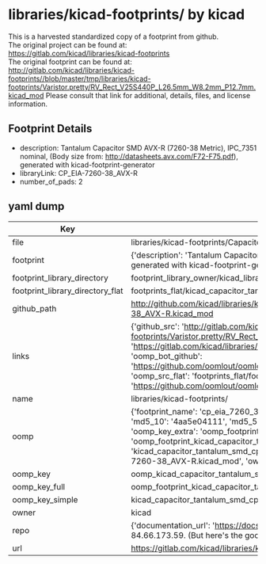 # libraries/kicad-footprints/ by kicad  
This is a harvested standardized copy of a footprint from github.  
The original project can be found at:  
https://gitlab.com/kicad/libraries/kicad-footprints  
The original footprint can be found at:
http://gitlab.com/kicad/libraries/kicad-footprints//blob/master/tmp/libraries/kicad-footprints/Varistor.pretty/RV_Rect_V25S440P_L26.5mm_W8.2mm_P12.7mm.kicad_mod
Please consult that link for additional, details, files, and license information.  
## Footprint Details
* description: Tantalum Capacitor SMD AVX-R (7260-38 Metric), IPC_7351 nominal, (Body size from: http://datasheets.avx.com/F72-F75.pdf), generated with kicad-footprint-generator  
* libraryLink: CP_EIA-7260-38_AVX-R  
* number_of_pads: 2  
## yaml dump  
| Key | Value |  
| --- | --- |  
| file | libraries/kicad-footprints/Capacitor_Tantalum_SMD.pretty/CP_EIA-7260-38_AVX-R.kicad_mod |  
| footprint | {'description': 'Tantalum Capacitor SMD AVX-R (7260-38 Metric), IPC_7351 nominal, (Body size from: http://datasheets.avx.com/F72-F75.pdf), generated with kicad-footprint-generator', 'libraryLink': 'CP_EIA-7260-38_AVX-R', 'number_of_pads': 2} |  
| footprint_library_directory | footprint_library_owner/kicad_libraries/kicad-footprints/ |  
| footprint_library_directory_flat | footprints_flat/kicad_capacitor_tantalum_smd_cp_eia_7260_38_avx_r/working |  
| github_path | http://github.com/kicad/libraries/kicad-footprints//blob/master/tmp/libraries/kicad-footprints/Capacitor_Tantalum_SMD.pretty/CP_EIA-7260-38_AVX-R.kicad_mod |  
| links | {'github_src': 'http://gitlab.com/kicad/libraries/kicad-footprints//blob/master/tmp/libraries/kicad-footprints/Varistor.pretty/RV_Rect_V25S440P_L26.5mm_W8.2mm_P12.7mm.kicad_mod', 'github_src_repo': 'https://gitlab.com/kicad/libraries/kicad-footprints', 'oomp_bot': 'footprints/kicad_capacitor_tantalum_smd_cp_eia_7260_38_avx_r/working', 'oomp_bot_github': 'https://github.com/oomlout/oomlout_oomp_footprint_bot/tree/main/footprints/kicad_capacitor_tantalum_smd_cp_eia_7260_38_avx_r/working', 'oomp_src_flat': 'footprints_flat/footprints_flat/kicad_capacitor_tantalum_smd_cp_eia_7260_38_avx_r/working', 'oomp_src_flat_github': 'https://github.com/oomlout/oomlout_oomp_footprint_src/tree/main/footprints_flat/kicad_capacitor_tantalum_smd_cp_eia_7260_38_avx_r/working'} |  
| name | libraries/kicad-footprints/ |  
| oomp | {'footprint_name': 'cp_eia_7260_38_avx_r', 'library_name': 'capacitor_tantalum_smd', 'md5': '4aa5e04111776ba92c8440b9b17c087b', 'md5_10': '4aa5e04111', 'md5_5': '4aa5e', 'md5_6': '4aa5e0', 'oomp_key': 'oomp_kicad_capacitor_tantalum_smd_cp_eia_7260_38_avx_r', 'oomp_key_extra': 'oomp_footprint_kicad_capacitor_tantalum_smd_cp_eia_7260_38_avx_r', 'oomp_key_full': 'oomp_footprint_kicad_capacitor_tantalum_smd_cp_eia_7260_38_avx_r_4aa5e0', 'oomp_key_simple': 'kicad_capacitor_tantalum_smd_cp_eia_7260_38_avx_r', 'original_filename': 'libraries/kicad-footprints/Capacitor_Tantalum_SMD.pretty/CP_EIA-7260-38_AVX-R.kicad_mod', 'owner_name': 'kicad'} |  
| oomp_key | oomp_kicad_capacitor_tantalum_smd_cp_eia_7260_38_avx_r |  
| oomp_key_full | oomp_footprint_kicad_capacitor_tantalum_smd_cp_eia_7260_38_avx_r |  
| oomp_key_simple | kicad_capacitor_tantalum_smd_cp_eia_7260_38_avx_r |  
| owner | kicad |  
| repo | {'documentation_url': 'https://docs.github.com/rest/overview/resources-in-the-rest-api#rate-limiting', 'message': "API rate limit exceeded for 84.66.173.59. (But here's the good news: Authenticated requests get a higher rate limit. Check out the documentation for more details.)"} |  
| url | https://gitlab.com/kicad/libraries/kicad-footprints |  

